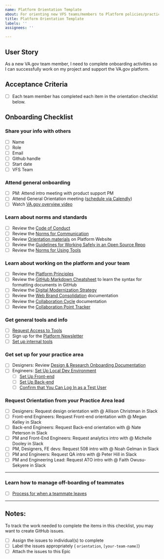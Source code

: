 ```yaml
---
name: Platform Orientation Template
about: For orienting new VFS teams/members to Platform policies/practices
title: Platform Orientation Template
labels: ''
assignees: ''

---
```


## User Story
As a new VA.gov team member, I need to complete onboarding activities so I can successfully work on my project and support the VA.gov platform.

## Acceptance Criteria
- [ ] Each team member has completed each item in the orientation checklist below.

## Onboarding Checklist
### Share your info with others
- [ ] Name
- [ ] Role
- [ ] Email
- [ ] Github handle
- [ ] Start date
- [ ] VFS Team

### Attend general onboarding
- [ ] PM: Attend intro meeting with product support PM
- [ ] Attend General Orientation meeting ([schedule via Calendly](https://calendly.com/collaboration-cycle/general-orientation-for-va-gov-platform?month=2021-11))
- [ ] Watch [VA.gov overview video](https://youtu.be/0cc-VdfI4Q8)
### Learn about norms and standards
- [ ] Review the [Code of Conduct](https://github.com/department-of-veterans-affairs/va.gov-team/blob/master/platform/working-with-vsp/policies-work-norms/code-of-conduct.md)
- [ ] Review the [Norms for Communication](https://github.com/department-of-veterans-affairs/va.gov-team/blob/master/platform/working-with-vsp/policies-work-norms/norms-communication.md)
- [ ] Review [Orientation materials](https://depo-platform-documentation.scrollhelp.site/getting-started/Platform-Orientation.1877344532.html) on Platform Website
- [ ] Review the [Guidelines for Working Safely in an Open Source Repo](https://github.com/department-of-veterans-affairs/va.gov-team/blob/master/platform/working-with-vsp/policies-work-norms/sensitive-guidance.md)
- [ ] Review the [Norms for Using Tools](https://github.com/department-of-veterans-affairs/va.gov-team/blob/master/platform/working-with-vsp/policies-work-norms/norms-tools.md)
### Learn about working on the platform and your team
- [ ] Review the [Platform Principles](https://github.com/department-of-veterans-affairs/va.gov-team/blob/master/platform/working-with-vsp/policies-work-norms/platform-principles.md)
- [ ] Review the [GitHub Markdown Cheatsheet](https://help.github.com/en/categories/writing-on-github) to learn the syntax for formatting documents in GitHub
- [ ] Review the [Digital Modernization Strategy](https://github.com/department-of-veterans-affairs/va.gov-team/blob/master/products/va-gov-relaunch-2018/va-gov-strategy/digitalmodernizationstrategy.pdf)
- [ ] Review the [Web Brand Consolidation](https://github.com/department-of-veterans-affairs/va.gov-team/blob/master/products/va-gov-relaunch-2018/va-gov-strategy/the-new-va.gov-briefing-2019-07.pdf) documentation
- [ ] Review the [Collaboration Cycle](https://github.com/department-of-veterans-affairs/va.gov-team/tree/master/platform/working-with-vsp/vsp-collaboration-cycle) documentation
- [ ] Review the [Collaboration Point Tracker](https://docs.google.com/spreadsheets/d/1d219oL1zCvCvnv1Bx-dI-GMzwgbarLv9_bzMSa3ULjA/edit#gid=1341642809)
### Get general tools and info 
- [ ] [Request Access to Tools](https://github.com/department-of-veterans-affairs/va.gov-team/blob/master/platform/working-with-vsp/orientation/request-access-to-tools.md)
- [ ] Sign up for the [Platform Newsletter](https://github.com/department-of-veterans-affairs/va.gov-team/blob/master/platform/platform-newsletter/README.md)
- [ ] [Set up internal tools](https://github.com/department-of-veterans-affairs/va.gov-team/blob/master/platform/working-with-vsp/orientation/request-access-to-tools.md)
### Get set up for your practice area
- [ ] Designers: Review [Design & Research Onboarding Documentation](https://design.va.gov/documentation/designers)
- [ ] Engineers: [Set Up Local Dev Environment](https://github.com/department-of-veterans-affairs/va.gov-team/blob/master/platform/engineering/getting-started.md)
  - [ ] [Set Up Front-end](https://department-of-veterans-affairs.github.io/veteran-facing-services-tools/getting-started/)
  - [ ] [Set Up Back-end](https://github.com/department-of-veterans-affairs/vets-api#vets-api-)
  - [ ] [Confirm that You Can Log In as a Test User](https://github.com/department-of-veterans-affairs/va.gov-team-sensitive/blob/master/Administrative/accessing-staging.md)

### Request Orientation from your Practice Area lead
- [ ] Designers: Request design orientation with @ Allison Christman in Slack
- [ ] Front-end Engineers: Request Front-end orientation with @ Megan Kelley in Slack
- [ ] Back-end Engineers: Request Back-end orientation with @ Nate Peterson in Slack
- [ ] PM and Front-End Engineers: Request analytics intro with @ Michelle Dooley in Slack
- [ ] PM, Designers, FE devs: Request 508 intro with @ Noah Gelman in Slack
- [ ] PM and Engineers: Request QA intro with @ Peter Hill in Slack
- [ ] PM and Engineering Lead: Request ATO intro with @ Faith Owusu-Sekyere in Slack

******************

### Learn how to manage off-boarding of teammates
- [ ] [Process for when a teammate leaves](https://github.com/department-of-veterans-affairs/va.gov-team/blob/master/platform/working-with-vsp/contractoroffboarding.md)

******************


## Notes:
To track the work needed to complete the items in this checklist, you may want to create GitHub issues. 
- [ ] Assign the issues to individual(s) to complete
- [ ] Label the issues appropriately ( `orientation`, `[your-team-name]`)
- [ ] Attach the issues to this Epic
